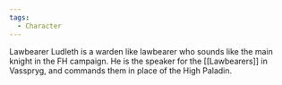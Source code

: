 ```yaml
---
tags:
  - Character
---
```

Lawbearer Ludleth is a warden like lawbearer who sounds like the main knight in the FH campaign. He is the speaker for the [[Lawbearers]] in Vasspryg, and commands them in place of the High Paladin.
